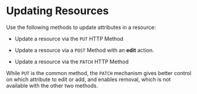 # Updating Resources

Use the following methods to update attributes in a resource:

  - Update a resource via the `PUT` HTTP Method

  - Update a resource via a `POST` Method with an **edit** action.

  - Update a resource via the `PATCH` HTTP Method

While `PUT` is the common method, the `PATCH` mechanism gives better
control on which attribute to edit or add, and enables removal, which is
not available with the other two methods.
